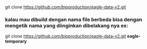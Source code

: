  git clone https://github.com/bipproduction/eagle-data-v2.git
### kalau mau dibuild dengan nama file berbeda bisa dengan mengetik nama yang diinginkan dibelakang nya ex:
git clone https://github.com/bipproduction/eagle-data-v2.git **eagle-temporary**
